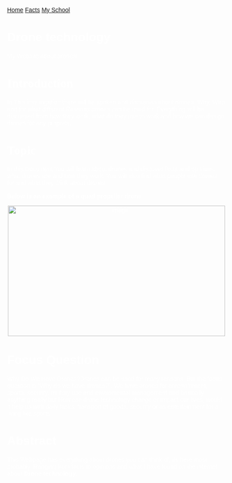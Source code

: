 <html lang="en">
<head>
<meta name="viewport" content="width=device-width, initial-scale=1">
<style>
body {
  margin: 0;
  font-family: Verdana, Helvetica, sans-serif;
}

.topnav {
  overflow: hidden;
  background-color: #000000;
   position: fixed;
  top: 0;
  width: 100%;
}

.topnav a {
  float: left;
  color: #FFFFFF;
  text-align: center;
  padding: 14px 16px;
  text-decoration: none;
  font-size: 17px;
}

.topnav a:hover {
  background-color: #ddd;
  color: red;
}


.topnav a.active {
  background-color: #000000;
  color: white;
}

</style>
</head>
<body>

<div class="topnav">
  <a href="file:///C:/Users/angel/OneDrive/Desktop/PAT_A_E/Ewald%20Jordaan%2011F%20PAT%20E/PHASE%203/HTML/Drones.html">Home</a>
  <a href="file:///C:/Users/angel/OneDrive/Desktop/PAT_A_E/Ewald%20Jordaan%2011F%20PAT%20E/PHASE%203/HTML/Facts.html">Facts</a>
  <a href="https://www.pointhighschool.co.za/">My School</a>       
</div>

<div style="padding-left:18px">
 <font color="white"> <h2></h2> 
  <p></p>
  
</div>

<title>Drones</title>
<meta charset="UTF-8">
<meta name="viewport" content="width=device-width, initial-scale=1">
<font color="white">
<style>

body {
  background-image: url('https://c4.wallpaperflare.com/wallpaper/299/29/145/dji-m200-best-drones-mwc-2017-wallpaper-preview.jpg');
   height: 100%; 

  
  background-position: center;
  background-repeat: no-repeat;
  background-size: cover;
}
} 

 <body> {
 font-family: Verdana;
 margin: 0;
</body>}


.header {
  padding: 60px;
  text-align: center;
  background: #808080;
  color: black;
  font-size: 30px;
}


.content {padding:20px;}
</style>
</head>
<body>

<div class="header">
  <h1>Drone technology</h1>
  <p>My Website about drones!</p>
</div>

<div class="content">

  <font face="Verdana"><h1>Introduction</h1></font>
<p>In This investigation there will be spoken and discussed about drones. Why, Who and for what different Reasons drones can be used for. Everything will be discussed from how they work, what do they use to work and how we can design drones for any purpose.</p>

<font face="Verdana"><h1>Topic</h1></font>
<p>In this Document You will learn about drones and discover facts and opinions, what drones are and how they work. You will also find what people use drones for and what they think about drones</p>
<p><b>Below is an example of a quad propeller drone</p></b>
<p align="center"><img src="https://th.bing.com/th/id/R.29565dd5180809bdac75b16c998b0607?rik=K476hmDNyAxeOA&riu=http%3a%2f%2fthedronegirl.com%2fwp-content%2fuploads%2f2017%2f04%2fDJI-Phantom-4-Advanced-B-top.jpg&ehk=yzvzf5IF8azqIaTC5vY2LQnEm9wb9fnb24JtClQEZxs%3d&risl=1&pid=ImgRaw&r=0" alt="image" style="width:500px;height:300px;"></img></p>

 <p><h1>Focus Question</h1></p>
 <p>Why Do We Have Drones?Drones can be used for many reasons. But the focus question is “Why do we have drones?”, We have drones for entertainment, sports, security, military use and enviromental management and basically anything really but How can drone technology change or impact our lives, would it help us with daily tasks, transport of goods, security or as entertainment for a living like sports.</p>
<h1> Abstract </h1>
<p> This Webpage has everything about drones you can think of, its here most probably. Ranging from facts to opinions and what I have found on the internet about <b>Drone technology.</b></p>
</div>
</font>
</body>
</html>
